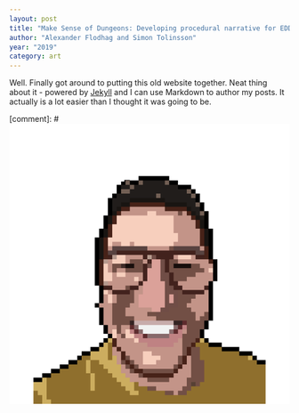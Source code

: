 ```yaml
---
layout: post
title: "Make Sense of Dungeons: Developing procedural narrative for EDD with the help of macro patterns"
author: "Alexander Flodhag and Simon Tolinsson"
year: "2019"
category: art
---
```


Well. Finally got around to putting this old website together. Neat thing about it - powered by [Jekyll](http://jekyllrb.com) and I can use Markdown to author my posts. It actually is a lot easier than I thought it was going to be.

[comment]: # ![image](/images/main-profile-photo.png) 